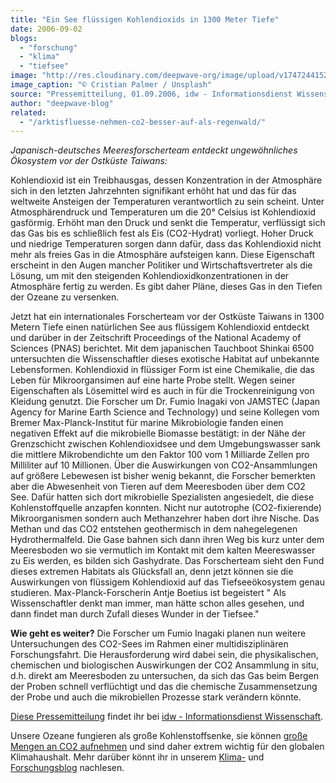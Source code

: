 ```yaml
---
title: "Ein See flüssigen Kohlendioxids in 1300 Meter Tiefe"
date: 2006-09-02
blogs: 
  - "forschung"
  - "klima"
  - "tiefsee"
image: "http://res.cloudinary.com/deepwave-org/image/upload/v1747244152/deepwave.org/cristian-palmer-XexawgzYOBc-unsplash-scaled.jpg"
image_caption: "© Cristian Palmer / Unsplash"
source: "Pressemitteilung, 01.09.2006, idw - Informationsdienst Wissenschaft"
author: "deepwave-blog"
related: 
  - "/arktisfluesse-nehmen-co2-besser-auf-als-regenwald/"
---
```


_Japanisch-deutsches Meeresforscherteam entdeckt ungewöhnliches Ökosystem vor der Ostküste Taiwans:_

Kohlendioxid ist ein Treibhausgas, dessen Konzentration in der Atmosphäre sich in den letzten Jahrzehnten signifikant erhöht hat und das für das weltweite Ansteigen der Temperaturen verantwortlich zu sein scheint. Unter Atmosphärendruck und Temperaturen um die 20° Celsius ist Kohlendioxid gasförmig. Erhöht man den Druck und senkt die Temperatur, verflüssigt sich das Gas bis es schließlich fest als Eis (CO2-Hydrat) vorliegt. Hoher Druck und niedrige Temperaturen sorgen dann dafür, dass das Kohlendioxid nicht mehr als freies Gas in die Atmosphäre aufsteigen kann. Diese Eigenschaft erscheint in den Augen mancher Politiker und Wirtschaftsvertreter als die Lösung, um mit den steigenden Kohlendioxidkonzentrationen in der Atmosphäre fertig zu werden. Es gibt daher Pläne, dieses Gas in den Tiefen der Ozeane zu versenken.

Jetzt hat ein internationales Forscherteam vor der Ostküste Taiwans in 1300 Metern Tiefe einen natürlichen See aus flüssigem Kohlendioxid entdeckt und darüber in der Zeitschrift Proceedings of the National Academy of Sciences (PNAS) berichtet. Mit dem japanischen Tauchboot Shinkai 6500 untersuchten die Wissenschaftler dieses exotische Habitat auf unbekannte Lebensformen. Kohlendioxid in flüssiger Form ist eine Chemikalie, die das Leben für Mikroorgansimen auf eine harte Probe stellt. Wegen seiner Eigenschaften als Lösemittel wird es auch in für die Trockenreinigung von Kleidung genutzt. Die Forscher um Dr. Fumio Inagaki von JAMSTEC (Japan Agency for Marine Earth Science and Technology) und seine Kollegen vom Bremer Max-Planck-Institut für marine Mikrobiologie fanden einen negativen Effekt auf die mikrobielle Biomasse bestätigt: in der Nähe der Grenzschicht zwischen Kohlendioxidsee und dem Umgebungswasser sank die mittlere Mikrobendichte um den Faktor 100 vom 1 Milliarde Zellen pro Milliliter auf 10 Millionen. Über die Auswirkungen von CO2-Ansammlungen auf größere Lebewesen ist bisher wenig bekannt, die Forscher bemerkten aber die Abwesenheit von Tieren auf dem Meeresboden über dem CO2 See. Dafür hatten sich dort mikrobielle Spezialisten angesiedelt, die diese Kohlenstoffquelle anzapfen konnten. Nicht nur autotrophe (CO2-fixierende) Mikroorganismen sondern auch Methanzehrer haben dort ihre Nische. Das Methan und das CO2 entstehen geothermisch in dem nahegelegenen Hydrothermalfeld. Die Gase bahnen sich dann ihren Weg bis kurz unter dem Meeresboden wo sie vermutlich im Kontakt mit dem kalten Meereswasser zu Eis werden, es bilden sich Gashydrate. Das Forscherteam sieht den Fund dieses extremen Habitats als Glücksfall an, denn jetzt können sie die Auswirkungen von flüssigem Kohlendioxid auf das Tiefseeökosystem genau studieren. Max-Planck-Forscherin Antje Boetius ist begeistert " Als Wissenschaftler denkt man immer, man hätte schon alles gesehen, und dann findet man durch Zufall dieses Wunder in der Tiefsee."

**Wie geht es weiter?** Die Forscher um Fumio Inagaki planen nun weitere Untersuchungen des CO2-Sees im Rahmen einer multidisziplinären Forschungsfahrt. Die Herausforderung wird dabei sein, die physikalischen, chemischen und biologischen Auswirkungen der CO2 Ansammlung in situ, d.h. direkt am Meeresboden zu untersuchen, da sich das Gas beim Bergen der Proben schnell verflüchtigt und das die chemische Zusammensetzung der Probe und auch die mikrobiellen Prozesse stark verändern könnte.

[Diese Pressemitteilung](https://idw-online.de/de/news173361) findet ihr bei [idw - Informationsdienst Wissenschaft](https://idw-online.de).

Unsere Ozeane fungieren als große Kohlenstoffsenke, sie können [große Mengen an CO2 aufnehmen](https://www.deepwave.org/arktisfluesse-nehmen-co2-besser-auf-als-regenwald/) und sind daher extrem wichtig für den globalen Klimahaushalt. Mehr darüber könnt ihr in unserem [Klima-](https://www.deepwave.org/blogs/klima/) und [Forschungsblog](https://www.deepwave.org/blogs/forschung/) nachlesen.
